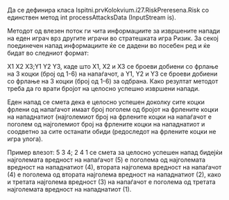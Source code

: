 Да се дефинира класа Ispitni.prvKolokvium.i27.RiskPreresena.Risk со единствен метод int processAttacksData (InputStream is).

Методот од влезен поток ги чита информациите за извршените напади на еден играч врз другите играчи во стратешката игра Ризик. За секој поединечен напад информациите ќе се дадени во посебен ред и ќе бидат во следниот формат:

X1 X2 X3;Y1 Y2 Y3, каде што X1, X2 и X3 се броеви добиени со фрлање на 3 коцки (број од 1-6) на напаѓачот, а Y1, Y2 и Y3 се броеви добиени со фрлање на 3 коцки (број од 1-6) за одбрана. Како резултат методот треба да го врати бројот на целосно успешнo извршени напади.

Еден напад се смета дека е целосно успешен доколку сите коцки фрлени од напаѓачот имаат број поголем од бројот на фрлените коцки на нападнатиот (најголемиот број на фрлените коцки на напаѓачот е поголем од најголемиот број на фрлените коцки на нападнатиот и соодветно за сите останати обиди (редоследот на фрлените коцки не игра улога).

Пример влезот: 5 3 4; 2 4 1 се смета за целосно успешен напад бидејќи најголемата вредност на напаѓачот (5) е поголема од најголемата вредност на нападнатиот (4), втората најголема вредност на напаѓачот (4) е поголема од втората најголема вредност на нападнатиот (2), како и третата најголема вредност (3) на напаѓачот е поголема од третата најголемата вредност на нападнатиот (1).